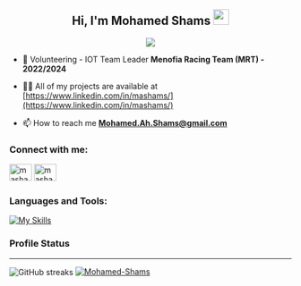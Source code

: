<h2 align="center">
  Hi, I'm Mohamed Shams
  <img src="https://media.giphy.com/media/hvRJCLFzcasrR4ia7z/giphy.gif" width="28">
</h2>

<!-- Typing SVG by DenverCoder1 - https://github.com/DenverCoder1/readme-typing-svg -->
<p align="center">
<a href="https://github.com/DenverCoder1/readme-typing-svg"><img src="https://readme-typing-svg.herokuapp.com/?lines=Aspiring%20Electrical%20Engineer;Innovator%20in%20IIOT%20and%20Industrial%20Automation;Always%20learning%20new%20things;In%20Allah%20I%20Trust&font=Fira%20Code&center=true&width=600&height=65&color=fb8c00&vCenter=true&size=22"></a>
</p>


- 🔭 Volunteering - IOT Team Leader **Menofia Racing Team (MRT) - 2022/2024**

- 👨‍💻 All of my projects are available at [https://www.linkedin.com/in/mashams/](https://www.linkedin.com/in/mashams/)

- 📫 How to reach me **Mohamed.Ah.Shams@gmail.com**

### Connect with me:
<a href="https://twitter.com/mashams_" target="_blank"><img src="https://raw.githubusercontent.com/rahuldkjain/github-profile-readme-generator/master/src/images/icons/Social/twitter.svg" alt="mashams_" height="30" width="40" /></a>
<a href="https://linkedin.com/in/mashams" target="_blank"><img src="https://raw.githubusercontent.com/rahuldkjain/github-profile-readme-generator/master/src/images/icons/Social/linked-in-alt.svg" alt="mashams" height="30" width="40" /></a>

### Languages and Tools:
[![My Skills](https://skillicons.dev/icons?i=c)](https://github.com/Mohamed-Shams)

### Profile Status
---
<img align="center" src="https://github-readme-streak-stats.herokuapp.com/?user=mohamed-shams&theme=dark&size=small" alt="GitHub streaks" />
<a href="https://github.com/Mohamed-Shams"><img src="https://github-readme-stats.vercel.app/api/top-langs?username=Mohamed-Shams&theme=github_dark&hide_border=true&show_icons=true&locale=en&layout=compact" alt="Mohamed-Shams" /></a>


